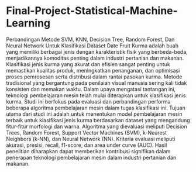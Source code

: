# Final-Project-Statistical-Machine-Learning
Perbandingan Metode SVM, KNN, Decision Tree, Random Forest, Dan Neural Network Untuk Klasifikasi Dataset Date Fruit
Kurma adalah buah yang memiliki berbagai jenis dengan karakteristik fisik yang berbeda-beda, menjadikannya komoditas penting dalam industri pertanian dan makanan. Klasifikasi jenis kurma yang akurat dan efisien sangat penting untuk memastikan kualitas produk, meningkatkan penanganan, dan optimisasi proses pemrosesan serta distribusi dalam rantai pasokan kurma. Metode tradisional yang bergantung pada penilaian visual manusia sering kali tidak konsisten dan memakan waktu. Dalam upaya mengatasi tantangan ini, teknologi pembelajaran mesin telah mulai diterapkan untuk klasifikasi jenis kurma. Studi ini berfokus pada evaluasi dan perbandingan performa beberapa algoritma pembelajaran mesin dalam tugas klasifikasi ini. Tujuan utama dari studi ini adalah untuk menentukan model pembelajaran mesin terbaik untuk klasifikasi jenis kurma berdasarkan dataset yang mengandung fitur-fitur morfologi dan warna. Algoritma yang dievaluasi meliputi Decision Trees, Random Forest, Support Vector Machines (SVM), k-Nearest Neighbors (k-NN), dan Neural Network (NN). Kriteria evaluasi meliputi akurasi, presisi, recall, f1-score, dan area under curve (AUC). Hasil penelitian diharapkan dapat memberikan kontribusi signifikan dalam penerapan teknologi pembelajaran mesin dalam industri pertanian dan makanan.
